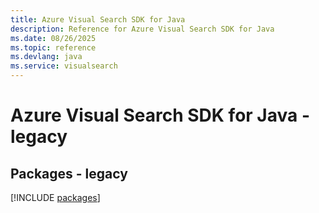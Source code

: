 ```yaml
---
title: Azure Visual Search SDK for Java
description: Reference for Azure Visual Search SDK for Java
ms.date: 08/26/2025
ms.topic: reference
ms.devlang: java
ms.service: visualsearch
---
```

# Azure Visual Search SDK for Java - legacy
## Packages - legacy
[!INCLUDE [packages](visual-search-index.md)]
